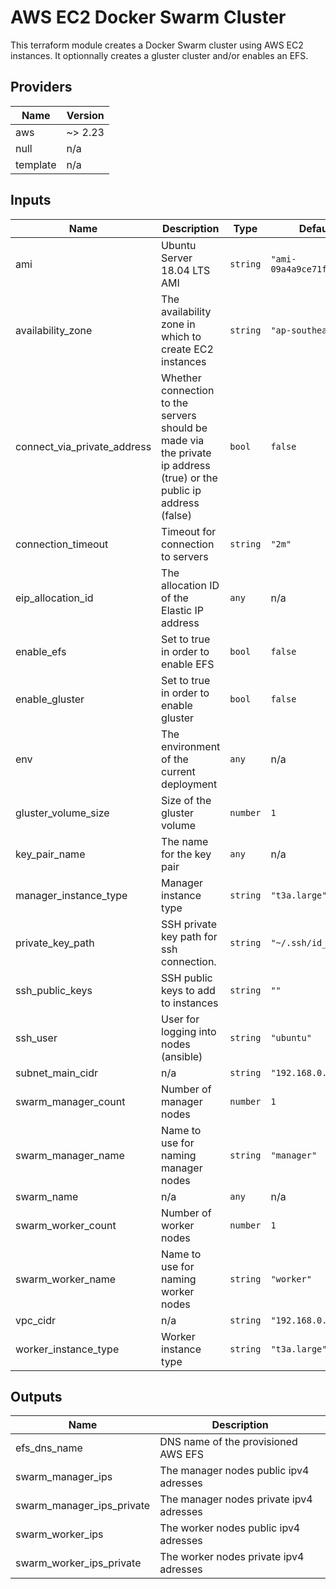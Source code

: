 # AWS EC2 Docker Swarm Cluster

This terraform module creates a Docker Swarm cluster using AWS EC2 instances. It optionnally creates a gluster cluster and/or enables an EFS.

<!-- BEGINNING OF PRE-COMMIT-TERRAFORM DOCS HOOK -->
## Providers

| Name | Version |
|------|---------|
| aws | ~> 2.23 |
| null | n/a |
| template | n/a |

## Inputs

| Name | Description | Type | Default | Required |
|------|-------------|------|---------|:-----:|
| ami | Ubuntu Server 18.04 LTS AMI | `string` | `"ami-09a4a9ce71ff3f20b"` | no |
| availability\_zone | The availability zone in which to create EC2 instances | `string` | `"ap-southeast-1a"` | no |
| connect\_via\_private\_address | Whether connection to the servers should be made via the private ip address (true) or the public ip address (false) | `bool` | `false` | no |
| connection\_timeout | Timeout for connection to servers | `string` | `"2m"` | no |
| eip\_allocation\_id | The allocation ID of the Elastic IP address | `any` | n/a | yes |
| enable\_efs | Set to true in order to enable EFS | `bool` | `false` | no |
| enable\_gluster | Set to true in order to enable gluster | `bool` | `false` | no |
| env | The environment of the current deployment | `any` | n/a | yes |
| gluster\_volume\_size | Size of the gluster volume | `number` | `1` | no |
| key\_pair\_name | The name for the key pair | `any` | n/a | yes |
| manager\_instance\_type | Manager instance type | `string` | `"t3a.large"` | no |
| private\_key\_path | SSH private key path for ssh connection. | `string` | `"~/.ssh/id_rsa"` | no |
| ssh\_public\_keys | SSH public keys to add to instances | `string` | `""` | no |
| ssh\_user | User for logging into nodes (ansible) | `string` | `"ubuntu"` | no |
| subnet\_main\_cidr | n/a | `string` | `"192.168.0.0/24"` | no |
| swarm\_manager\_count | Number of manager nodes | `number` | `1` | no |
| swarm\_manager\_name | Name to use for naming manager nodes | `string` | `"manager"` | no |
| swarm\_name | n/a | `any` | n/a | yes |
| swarm\_worker\_count | Number of worker nodes | `number` | `1` | no |
| swarm\_worker\_name | Name to use for naming worker nodes | `string` | `"worker"` | no |
| vpc\_cidr | n/a | `string` | `"192.168.0.0/24"` | no |
| worker\_instance\_type | Worker instance type | `string` | `"t3a.large"` | no |

## Outputs

| Name | Description |
|------|-------------|
| efs\_dns\_name | DNS name of the provisioned AWS EFS |
| swarm\_manager\_ips | The manager nodes public ipv4 adresses |
| swarm\_manager\_ips\_private | The manager nodes private ipv4 adresses |
| swarm\_worker\_ips | The worker nodes public ipv4 adresses |
| swarm\_worker\_ips\_private | The worker nodes private ipv4 adresses |

<!-- END OF PRE-COMMIT-TERRAFORM DOCS HOOK -->
